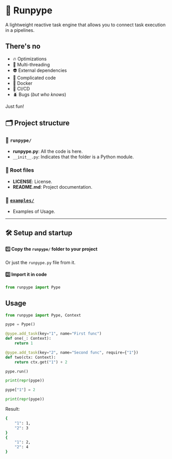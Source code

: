 # 🚀 Runpype

A lightweight reactive task engine that allows you to connect task execution in a pipelines.

## There's no

- 🔥 Optimizations
- 🔁 Multi-threading
- 👽 External dependencies
- 🔬 Complicated code
- 🐳 Docker
- 🤖 CI/CD
- 🪲 Bugs (*but who knows*)

Just fun!

## 🗂️ Project structure

### 📁 `runpype/`

- **runpype.py**: All the code is here.
- `__init__.py`: Indicates that the folder is a Python module.

### 📂 Root files

- **LICENSE**: License.
- **README.md**: Project documentation.

### 📁 [`examples/`](/examples)

- Examples of Usage.

---

## 🛠️ Setup and startup

#### 1️⃣ Copy the `runpype/` folder to your project

Or just the `runpype.py` file from it.

#### 2️⃣ Import it in code

```python
from runpype import Pype
```

## Usage

```python
from runpype import Pype, Context

pype = Pype()

@pype.add_task(key="1", name="First func")
def one(_: Context):
    return 1

@pype.add_task(key="2", name="Second func", require={"1"})
def two(ctx: Context):
    return ctx.get("1") + 2

pype.run()

print(repr(pype))

pype["1"] = 2

print(repr(pype))
```

Result:

```bash
{
    "1": 1,
    "2": 3
}
{
    "1": 2,
    "2": 4
}
```
